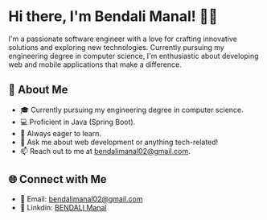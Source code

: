 # Hi there, I'm Bendali Manal! 👋🏻

I'm a passionate software engineer with a love for crafting innovative solutions and exploring new technologies. Currently pursuing my engineering degree in computer science, I'm enthusiastic about developing web and mobile applications that make a difference.

## 🚀 About Me

- 🎓 Currently pursuing my engineering degree in computer science.
- 💻 Proficient in Java (Spring Boot).
- 🌱 Always eager to learn.
- 💬 Ask me about web development or anything tech-related!
- 📫 Reach out to me at bendalimanal02@gmail.com.

## 🌐 Connect with Me

- 📧 Email: bendalimanal02@gmail.com
- 💼 Linkdin: [BENDALI Manal](https://www.linkedin.com/in/manal-bendali/)


